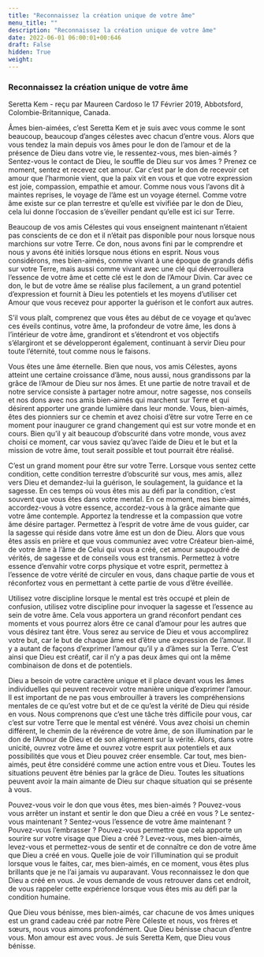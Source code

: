 ```yaml
---
title: "Reconnaissez la création unique de votre âme"
menu_title: ""
description: "Reconnaissez la création unique de votre âme"
date: 2022-06-01 06:00:01+00:646
draft: False
hidden: True
weight:
---
```

### Reconnaissez la création unique de votre âme

Seretta Kem - reçu par Maureen Cardoso le 17 Février 2019, Abbotsford, Colombie-Britannique, Canada.

Âmes bien-aimées, c’est Seretta Kem et je suis avec vous comme le sont beaucoup, beaucoup d’anges célestes avec chacun d’entre vous. Alors que vous tendez la main depuis vos âmes pour le don de l’amour et de la présence de Dieu dans votre vie, le ressentez-vous, mes bien-aimés ? Sentez-vous le contact de Dieu, le souffle de Dieu sur vos âmes ? Prenez ce moment, sentez et recevez cet amour. Car c’est par le don de recevoir cet amour que l’harmonie vient, que la paix vit en vous et que votre expression est joie, compassion, empathie et amour. Comme nous vous l’avons dit à maintes reprises, le voyage de l’âme est un voyage éternel. Comme votre âme existe sur ce plan terrestre et qu’elle est vivifiée par le don de Dieu, cela lui donne l’occasion de s’éveiller pendant qu’elle est ici sur Terre.

Beaucoup de vos amis Célestes qui vous enseignent maintenant n’étaient pas conscients de ce don et il n’était pas disponible pour nous lorsque nous marchions sur votre Terre. Ce don, nous avons fini par le comprendre et nous y avons été initiés lorsque nous étions en esprit. Nous vous considérons, mes bien-aimés, comme vivant à une époque de grands défis sur votre Terre, mais aussi comme vivant avec une clé qui déverrouillera l’essence de votre âme et cette clé est le don de l’Amour Divin. Car avec ce don, le but de votre âme se réalise plus facilement, a un grand potentiel d’expression et fournit à Dieu les potentiels et les moyens d’utiliser cet Amour que vous recevez pour apporter la guérison et le confort aux autres.

S’il vous plaît, comprenez que vous êtes au début de ce voyage et qu’avec ces éveils continus, votre âme, la profondeur de votre âme, les dons à l’intérieur de votre âme, grandiront et s’étendront et vos objectifs s’élargiront et se développeront également, continuant à servir Dieu pour toute l’éternité, tout comme nous le faisons.

Vous êtes une âme éternelle. Bien que nous, vos amis Célestes, ayons atteint une certaine croissance d’âme, nous aussi, nous grandissons par la grâce de l’Amour de Dieu sur nos âmes. Et une partie de notre travail et de notre service consiste à partager notre amour, notre sagesse, nos conseils et nos dons avec nos amis bien-aimés qui marchent sur Terre et qui désirent apporter une grande lumière dans leur monde. Vous, bien-aimés, êtes des pionniers sur ce chemin et avez choisi d’être sur votre Terre en ce moment pour inaugurer ce grand changement qui est sur votre monde et en cours. Bien qu’il y ait beaucoup d’obscurité dans votre monde, vous avez choisi ce moment, car vous saviez qu’avec l’aide de Dieu et le but et la mission de votre âme, tout serait possible et tout pourrait être réalisé.

C’est un grand moment pour être sur votre Terre. Lorsque vous sentez cette condition, cette condition terrestre d’obscurité sur vous, mes amis, allez vers Dieu et demandez-lui la guérison, le soulagement, la guidance et la sagesse. En ces temps où vous êtes mis au défi par la condition, c’est souvent que vous êtes dans votre mental. En ce moment, mes bien-aimés, accordez-vous à votre essence, accordez-vous à la grâce aimante que votre âme contemple. Apportez la tendresse et la compassion que votre âme désire partager. Permettez à l’esprit de votre âme de vous guider, car la sagesse qui réside dans votre âme est un don de Dieu. Alors que vous êtes assis en prière et que vous communiez avec votre Créateur bien-aimé, de votre âme à l’âme de Celui qui vous a créé, cet amour saupoudré de vérités, de sagesse et de conseils vous est transmis. Permettez à votre essence d’envahir votre corps physique et votre esprit, permettez à l’essence de votre vérité de circuler en vous, dans chaque partie de vous et réconfortez vous en permettant à cette partie de vous d’être éveillée.

Utilisez votre discipline lorsque le mental est très occupé et plein de confusion, utilisez votre discipline pour invoquer la sagesse et l’essence au sein de votre âme. Cela vous apportera un grand réconfort pendant ces moments et vous pourrez alors être ce canal d’amour pour les autres que vous désirez tant être. Vous serez au service de Dieu et vous accomplirez votre but, car le but de chaque âme est d’être une expression de l’amour. Il y a autant de façons d’exprimer l’amour qu’il y a d’âmes sur la Terre. C’est ainsi que Dieu est créatif, car il n’y a pas deux âmes qui ont la même combinaison de dons et de potentiels.

Dieu a besoin de votre caractère unique et il place devant vous les âmes individuelles qui peuvent recevoir votre manière unique d’exprimer l’amour. Il est important de ne pas vous embrouiller à travers les compréhensions mentales de ce qu’est votre but et de ce qu’est la vérité de Dieu qui réside en vous. Nous comprenons que c’est une tâche très difficile pour vous, car c’est sur votre Terre que le mental est vénéré. Vous avez choisi un chemin différent, le chemin de la révérence de votre âme, de son illumination par le don de l’Amour de Dieu et de son alignement sur la vérité. Alors, dans votre unicité, ouvrez votre âme et ouvrez votre esprit aux potentiels et aux possibilités que vous et Dieu pouvez créer ensemble. Car tout, mes bien-aimés, peut être considéré comme une action entre vous et Dieu. Toutes les situations peuvent être bénies par la grâce de Dieu. Toutes les situations peuvent avoir la main aimante de Dieu sur chaque situation qui se présente à vous.

Pouvez-vous voir le don que vous êtes, mes bien-aimés ? Pouvez-vous vous arrêter un instant et sentir le don que Dieu a créé en vous ? Le sentez-vous maintenant ? Sentez-vous l’essence de votre âme maintenant ? Pouvez-vous l’embrasser ? Pouvez-vous permettre que cela apporte un sourire sur votre visage que Dieu a créé ? Levez-vous, mes bien-aimés, levez-vous et permettez-vous de sentir et de connaître ce don de votre âme que Dieu a créé en vous. Quelle joie de voir l’illumination qui se produit lorsque vous le faites, car, mes bien-aimés, en ce moment, vous êtes plus brillants que je ne l’ai jamais vu auparavant. Vous reconnaissez le don que Dieu a créé en vous. Je vous demande de vous retrouver dans cet endroit, de vous rappeler cette expérience lorsque vous êtes mis au défi par la condition humaine.

Que Dieu vous bénisse, mes bien-aimés, car chacune de vos âmes uniques est un grand cadeau créé par notre Père Céleste et nous, vos frères et sœurs, nous vous aimons profondément. Que Dieu bénisse chacun d’entre vous. Mon amour est avec vous. Je suis Seretta Kem, que Dieu vous bénisse.
